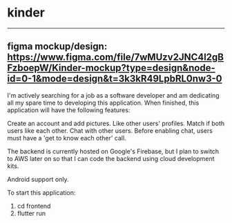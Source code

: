 # kinder

-----------------------------------------------------------
figma mockup/design:
https://www.figma.com/file/7wMUzv2JNC4l2gBFzboepW/Kinder-mockup?type=design&node-id=0-1&mode=design&t=3k3kR49LpbRL0nw3-0
------------------------------------------------------------
I'm actively searching for a job as a software developer and am dedicating all my spare time to developing this application. When finished, this application will have the following features:

Create an account and add pictures.
Like other users' profiles.
Match if both users like each other.
Chat with other users.
Before enabling chat, users must have a 'get to know each other' call.

The backend is currently hosted on Google's Firebase, but I plan to switch to AWS later on so that I can code the backend using cloud development kits.

Android support only.

To start this application:
1. cd frontend
2. flutter run
